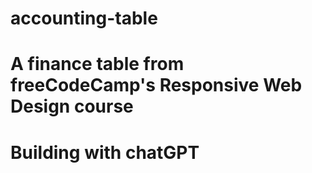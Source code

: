 # accounting-table
# A finance table from freeCodeCamp's Responsive Web Design course
# Building with chatGPT
